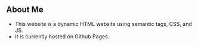 ## About Me 

* This website is a dynamic HTML website using semantic tags, CSS, and JS. 
* It is currently hosted on Github Pages.
